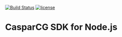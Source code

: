 [![Build Status](https://img.shields.io/travis/SVT/casparcg-node-sdk/master.svg)](https://travis-ci.org/SVT/casparcg-node-sdk)
[![license](https://img.shields.io/badge/license-GPLv3-blue.svg?style=flat-square)](LICENSE)

# CasparCG SDK for Node.js
